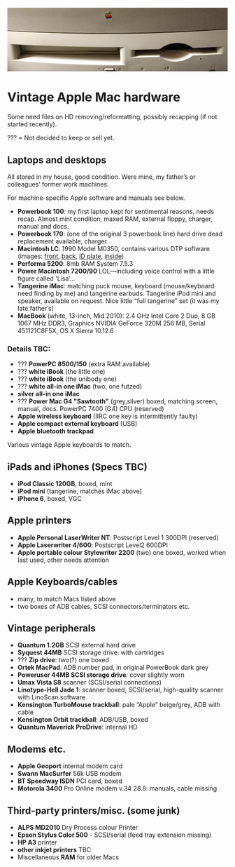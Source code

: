 ![Vintage Apple Mac](apple-logo-performa5200.png)

# Vintage Apple Mac hardware

Some need files on HD removing/reformatting, possibly recapping (if not started recently).

??? = Not decided to keep or sell yet.

## Laptops and desktops

All stored in my house, good condition. Were mine, my father’s or colleagues’ former work machines.

For machine-specific Apple software and manuals see below.

- **Powerbook 100**: my first laptop kept for sentimental reasons, needs recap. Almost mint condition, maxed RAM, external floppy, charger, manual and docs.
- **Powerbook 170**: (one of the original 3 powerbook line) hard drive dead replacement available, charger.
- **Macintosh LC**: 1990 Model M0350, contains various DTP software (images: [front](vintage-apple-images/vintage-apple-hardware/macintosh-lc/macintosh-lc-01.jpg), [back](vintage-apple-images/vintage-apple-hardware/macintosh-lc/macintosh-lc-02.jpg), [ID plate](vintage-apple-images/vintage-apple-hardware/macintosh-lc/macintosh-lc-03.jpg), [inside](vintage-apple-images/vintage-apple-hardware/macintosh-lc/macintosh-lc-04.jpg))
- **Performa 5200**: 8mb RAM System 7.5.3
- **Power Macintosh 7200/90** LOL—including voice control with a little figure called 'Lisa’…
- **Tangerine iMac**: matching puck mouse, keyboard (mouse/keyboard need finding by me) and tangerine earbuds. Tangerine iPod mini and speaker, available on request. Nice little “full tangerine” set (it was my late father’s)
- **MacBook** (white, 13-inch, Mid 2010): 2.4 GHz Intel Core 2 Duo, 8 GB 1067 MHz DDR3, Graphics NVIDIA GeForce 320M 256 MB, Serial 451121C8F5X, OS X Sierra 10.12.6

### Details TBC:

- ??? **PowerPC 8500/150** (extra RAM available)
- ??? **white iBook** (the little one)
- ??? **white iBook** (the unibody one)
- ??? **white all-in one iMac** (two, one futzed)
- **silver all-in one iMac**
- ??? **Power Mac G4 "Sawtooth"** (grey,silver) boxed, matching screen, manual, docs. PowerPC 7400 (G4) CPU (reserved) 
- **Apple wireless keyboard** (IIRC one key is intermittently faulty)
- **Apple compact external keyboard** (USB)
- **Apple bluetooth trackpad**

Various vintage Apple keyboards to match.

## iPads and iPhones (Specs TBC)

- **iPod Classic 120GB**, boxed, mint
- **iPod mini** (tangerine, matches iMac above)
- **iPhone 6**, boxed, VGC

## Apple printers

- **Apple Personal LaserWriter NT**: Postscript Level 1 300DPI (reserved)
- **Apple Laserwriter 4/600**: Postscript Level2 600DPI
- **Apple portable colour Stylewriter 2200** (two) one boxed, worked when last used, other needs attention

## Apple Keyboards/cables

- many, to match Macs listed above
- two boxes of ADB cables, SCSI connectors/terminators etc.

## Vintage peripherals

- **Quantum 1.2GB** SCSI external hard drive
- **Syquest 44MB** SCSI storage drive: with cartridges
- ??? **Zip drive**: two(?) one boxed
- **Ortek MacPad**: ADB number pad, in original PowerBook dark grey
- **Poweruser 44MB SCSI storage drive**: cover slightly worn
- **Umax Vista S8** scanner (SCSI/serial connections)
- **Linotype-Hell Jade 1**: scanner boxed, SCSI/serial, high-quality scanner with LinoScan software
- **Kensington TurboMouse trackball**: pale “Apple” beige/grey, ADB with cable
- **Kensington Orbit trackball**: ADB/USB, boxed
- **Quantum Maverick ProDrive**: internal HD

## Modems etc.

- **Apple Geoport** internal modem card
- **Swann MacSurfer** 56k USB modem
- **BT Speedway ISDN** PCI card, boxed
- **Motorola 3400** Pro Online modem v.34 28.8: manuals, cable missing

## Third-party printers/misc. (some junk)

- **ALPS MD2010** Dry Process colour Printer
- **Epson Stylus Color 500** - SCSI/serial (feed tray extension missing)
- **HP A3** printer
- **other inkjet printers** TBC
- Miscellaneous **RAM** for older Macs

